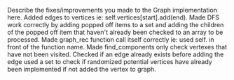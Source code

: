 Describe the fixes/improvements you made to the Graph implementation here.
Added edges to vertices ie: self.vertices[start].add(end).  Made DFS work correctly by adding popped off items to a set and adding the children of the popped off item that haven't already been checked to an array to be processed.  Made graph_rec function call itself correctly ie: used self. in front of the function name.  Made find_components only check vertexes that have not been visited.  Checked if an edge already exists before adding the edge used a set to check if randomized potential vertices have already been implemented if not added the vertex to graph.